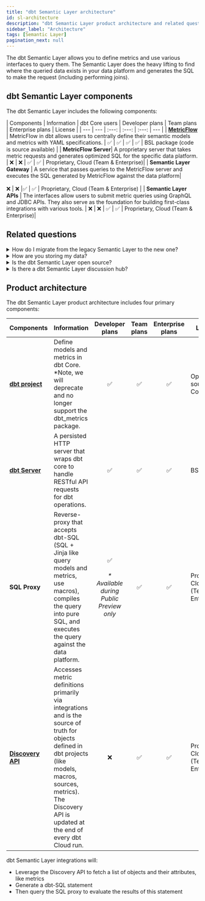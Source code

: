 ```yaml
---
title: "dbt Semantic Layer architecture"
id: sl-architecture
description: "dbt Semantic Layer product architecture and related questions."
sidebar_label: "Architecture"
tags: [Semantic Layer]
pagination_next: null
---
```



<VersionBlock firstVersion="1.6">

The dbt Semantic Layer allows you to define metrics and use various interfaces to query them. The Semantic Layer does the heavy lifting to find where the queried data exists in your data platform and generates the SQL to make the request (including performing joins). 

<Lightbox src="/img/docs/dbt-cloud/semantic-layer/sl-architecture.jpg" width="85%" title="The diagram displays how your data flows using the dbt Semantic Layer and the variety of integration tools it supports."/>

## dbt Semantic Layer components

The dbt Semantic Layer includes the following components:



| Components | Information | dbt Core users | Developer plans |  Team plans | Enterprise plans | License |
| --- | --- | :---: | :---: | :---: | --- |
| **[MetricFlow](/docs/build/about-metricflow)** | MetricFlow in dbt allows users to centrally define their semantic models and metrics with YAML specifications. | ✅ | ✅ | ✅ |  ✅  | BSL package (code is source available) |
| **MetricFlow Server**| A proprietary server that takes metric requests and generates optimized SQL for the specific data platform. | ❌ | ❌ | ✅ | ✅ | Proprietary, Cloud (Team & Enterprise)|
| **Semantic Layer Gateway** | A service that passes queries to the MetricFlow server and executes the SQL generated by MetricFlow against the data platform| <br></br>❌ | ❌ |✅ | ✅ | Proprietary, Cloud (Team & Enterprise) |
| **Semantic Layer APIs** | The interfaces allow users to submit metric queries using GraphQL and JDBC APIs. They also serve as the foundation for building first-class integrations with various tools. | ❌ | ❌ | ✅ | ✅ | Proprietary, Cloud (Team & Enterprise)|


## Related questions

<details>
  <summary>How do I migrate from the legacy Semantic Layer to the new one?</summary>
  <div>
    <div>If you're using the legacy Semantic Layer, we highly recommend you <a href="https://docs.getdbt.com/docs/dbt-versions/upgrade-core-in-cloud">upgrade your dbt version </a> to dbt v1.6 or higher to use the new dbt Semantic Layer. Refer to the dedicated <a href="https://docs.getdbt.com/guides/migration/sl-migration"> migration guide</a> for more info.</div>
  </div>
</details>
    
<details>
<summary>How are you storing my data?</summary>
User data passes through the Semantic Layer on its way back from the warehouse. dbt Labs ensures security by authenticating through the customer's data warehouse. Currently, we don't cache data for the long term, but it might temporarily stay in the system for up to 10 minutes, usually less. In the future, we'll introduce a caching feature that allows us to cache data on our infrastructure for up to 24 hours.
</details>
<details>
  <summary>Is the dbt Semantic Layer open source?</summary>
The dbt Semantic Layer is proprietary; however, some components of the dbt Semantic Layer are open source, such as dbt-core and MetricFlow. <br /><br />dbt Cloud Developer or dbt Core users can define metrics in their project, including a local dbt Core project, using the dbt Cloud IDE, dbt Cloud CLI, or dbt Core CLI. However, to experience the universal dbt Semantic Layer and access those metrics using the API or downstream tools, users must be on a dbt Cloud <a href="https://www.getdbt.com/pricing/">Team or Enterprise</a> plan. <br /><br />Refer to <a href="https://docs.getdbt.com/docs/cloud/billing">Billing</a> for more information.
</details>
<details>
    <summary>Is there a dbt Semantic Layer discussion hub?</summary>
  <div>
    <div>Yes absolutely! Join the <a href="https://getdbt.slack.com">dbt Slack community</a> and <a href="https://getdbt.slack.com/archives/C046L0VTVR6">#dbt-cloud-semantic-layer slack channel</a> for all things related to the dbt Semantic Layer. 
    </div>
  </div>
</details>

</VersionBlock>

<VersionBlock lastVersion="1.5">

## Product architecture 

The dbt Semantic Layer product architecture includes four primary components:

| Components | Information | Developer plans | Team plans | Enterprise plans | License |
| --- | --- | :---: | :---: | :---: | --- |
| **[dbt project](/docs/build/metrics)** | Define models and metrics in dbt Core. <br /> *Note, we will deprecate and no longer support the dbt_metrics package. | ✅ | ✅ |  ✅  | Open source, Core |
| **[dbt Server](https://github.com/dbt-labs/dbt-server)**| A persisted HTTP server that wraps dbt core to handle RESTful API requests for dbt operations. | ✅ | ✅ | ✅ | BSL |
| **SQL Proxy** | Reverse-proxy that accepts dbt-SQL (SQL + Jinja like query models and metrics, use macros), compiles the query into pure SQL, and executes the query against the data platform. | ✅ <br></br>_* Available during Public Preview only_ | ✅ | ✅ | Proprietary, Cloud (Team & Enterprise) |
| **[Discovery API](/docs/dbt-cloud-apis/discovery-api)**  | Accesses metric definitions primarily via integrations and is the source of truth for objects defined in dbt projects (like models, macros, sources, metrics). The Discovery API is updated at the end of every dbt Cloud run. | ❌ | ✅ | ✅ | Proprietary, Cloud (Team & Enterprise) |
    
<Lightbox src="/img/docs/dbt-cloud/semantic-layer/sl-architecture-flow.png" title="dbt Semantic components" />

dbt Semantic Layer integrations will:

- Leverage the Discovery API to fetch a list of objects and their attributes, like metrics
- Generate a dbt-SQL statement
- Then query the SQL proxy to evaluate the results of this statement

</VersionBlock>
